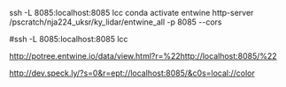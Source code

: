 
ssh -L 8085:localhost:8085 lcc
conda activate entwine
http-server /pscratch/nja224_uksr/ky_lidar/entwine_all -p 8085 --cors

#ssh -L 8085:localhost:8085 lcc

http://potree.entwine.io/data/view.html?r=%22http://localhost:8085/%22

http://dev.speck.ly/?s=0&r=ept://localhost:8085/&c0s=local://color

